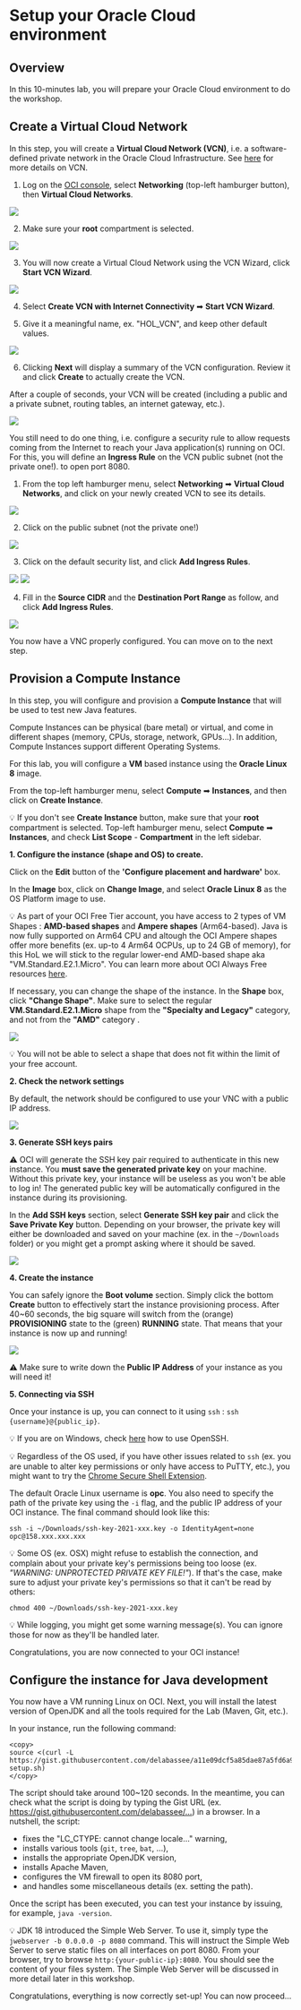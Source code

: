 # Setup your Oracle Cloud environment

## Overview


In this 10-minutes lab, you will prepare your Oracle Cloud environment to do the workshop.

 
## Create a Virtual Cloud Network

In this step, you will create a **Virtual Cloud Network (VCN)**, i.e. a software-defined private network in the Oracle Cloud Infrastructure. See [here](https://docs.cloud.oracle.com/en-us/iaas/Content/Network/Tasks/managingVCNs.htm) for more details on VCN.


1. Log on the [OCI console](https://cloud.oracle.com/), select **Networking** (top-left hamburger button), then **Virtual Cloud Networks**.

![](../images/lab2-1.png " ")

2. Make sure your **root** compartment is selected.

![](../images/lab2-1bis.png " ")

3. You will now create a Virtual Cloud Network using the VCN Wizard, click **Start VCN Wizard**.

![](../images/lab2-2.png " ")

4. Select **Create VCN with Internet Connectivity** ➡ **Start VCN Wizard**.

5. Give it a meaningful name, ex. "HOL_VCN", and keep other default values.

![](../images/lab2-3.png " ")

6. Clicking **Next** will display a summary of the VCN configuration. Review it and click **Create** to actually create the VCN.

After a couple of seconds, your VCN will be created (including a public and a private subnet, routing tables, an internet gateway, etc.).

![](../images/lab2-4.png " ")

You still need to do one thing, i.e. configure a security rule to allow requests coming from the Internet to reach your Java application(s) running on OCI. For this, you will define an **Ingress Rule** on the VCN public subnet (not the private one!). to open port 8080.

1. From the top left hamburger menu, select **Networking**  ➡ **Virtual Cloud Networks**, and click on your newly created VCN to see its details.

![](../images/lab2-5.png " ")

2. Click on the public subnet (not the private one!)

![](../images/lab2-6.png " ")

3. Click on the default security list, and click **Add Ingress Rules**.

![](../images/lab2-7pre.png " ")
![](../images/lab2-7.png " ")

4. Fill in the **Source CIDR** and the **Destination Port Range** as follow, and click **Add Ingress Rules**.

![](../images/lab2-8.png " ")

You now have a VNC properly configured. You can move on to the next step.

## Provision a Compute Instance

In this step, you will configure and provision a **Compute Instance** that will be used to test new Java features.

Compute Instances can be physical (bare metal) or virtual, and come in different shapes (memory, CPUs, storage, network, GPUs…). In addition, Compute Instances support different Operating Systems.

For this lab, you will configure a **VM** based instance using the **Oracle Linux 8** image.

From the top-left hamburger menu, select **Compute** ➡ **Instances**, and then click on **Create Instance**.

💡 If you don't see **Create Instance** button, make sure that your **root** compartment is selected. Top-left hamburger menu, select **Compute** ➡ **Instances**, and check **List Scope** - **Compartment** in the left sidebar.

**1. Configure the instance (shape and OS) to create.**

Click on the **Edit** button of the **'Configure placement and hardware'** box.

In the **Image** box, click on **Change Image**, and select **Oracle Linux 8** as the OS Platform image to use.

💡 As part of your OCI Free Tier account, you have access to 2 types of VM Shapes : **AMD-based shapes** and **Ampere shapes** (Arm64-based). Java is now fully supported on Arm64 CPU and altough the OCI Ampere shapes offer more benefits (ex. up-to 4 Arm64 OCPUs, up to 24 GB of memory), for this HoL we will stick to the regular lower-end AMD-based shape aka "VM.Standard.E2.1.Micro". You can learn more about OCI Always Free resources [here](https://docs.oracle.com/en-us/iaas/Content/FreeTier/freetier_topic-Always_Free_Resources.htm).

If necessary, you can change the shape of the instance. In the **Shape** box, click **"Change Shape"**. Make sure to select the regular **VM.Standard.E2.1.Micro** shape from the **"Specialty and Legacy"** category, and not from the **"AMD"** category .

![](../images/lab2-shapes.png " ")

💡 You will not be able to select a shape that does not fit within the limit of your free account.


**2. Check the network settings**

By default, the network should be configured to use your VNC with a public IP address.

![](../images/lab2-9ter.png " ")


**3. Generate SSH keys pairs**


⚠️ OCI will generate the SSH key pair required to authenticate in this new instance.
You **must save the generated private key** on your machine. Without this private key, your instance will be useless as you won't be able to log in! The generated public key will be automatically configured in the instance during its provisioning.


In the **Add SSH keys** section, select **Generate SSH key pair** and click the **Save Private Key** button. Depending on your browser, the private key will either be downloaded and saved on your machine (ex. in the `~/Downloads` folder) or you might get a prompt asking where it should be saved.

![](../images/lab2-10.png " ") 


**4. Create the instance** 

You can safely ignore the **Boot volume** section. Simply click the bottom **Create** button to effectively start the instance provisioning process. After 40~60 seconds, the big square will switch from the (orange) **PROVISIONING** state to the (green) **RUNNING** state. That means that your instance is now up and running!

![](../images/lab2-11.png " ") 

⚠️ Make sure to write down the **Public IP Address** of your instance as you will need it!

**5. Connecting via SSH**

Once your instance is up, you can connect to it using `ssh` : `ssh {username}@{public_ip}`.


💡 If you are on Windows, check [here](https://docs.cloud.oracle.com/en-us/iaas/Content/Compute/Tasks/accessinginstance.htm#linux) how to use OpenSSH. 

💡 Regardless of the OS used, if you have other issues related to `ssh` (ex. you are unable to alter key permissions or only have access to PuTTY, etc.), you might want to try the [Chrome Secure Shell Extension](https://delabassee.com/ssh-OCI-Chrome/).

The default Oracle Linux username is **opc**. You also need to specify the path of the private key using the `-i` flag, and the public IP address of your OCI instance.
The final command should look like this:

`ssh -i ~/Downloads/ssh-key-2021-xxx.key -o IdentityAgent=none opc@158.xxx.xxx.xxx`

💡 Some OS (ex. OSX) might refuse to establish the connection, and complain about your private key's permissions being too loose (ex. _"WARNING: UNPROTECTED PRIVATE KEY FILE!"_). If that's the case, make sure to adjust your private key's permissions so that it can't be read by others:

 `chmod 400 ~/Downloads/ssh-key-2021-xxx.key`

💡 While logging, you might get some warning message(s). You can ignore those for now as they'll be handled later.

Congratulations, you are now connected to your OCI instance!



## Configure the instance for Java development


You now have a VM running Linux on OCI. Next, you will install the latest version of OpenJDK and all the tools required for the Lab (Maven, Git, etc.).

In your instance, run the following command:

```nohighlight
<copy>
source <(curl -L https://gist.githubusercontent.com/delabassee/a11e09dcf5a85dae87a5fd6a96ce77ea/raw/3e6e499147e33867d4ce3544798ebc9a73b7d88b/vm-setup.sh)
</copy>
```

The script should take around 100~120 seconds. In the meantime, you can check what the script is doing by typing the Gist URL (ex. https://gist.githubusercontent.com/delabassee/…) in a browser. In a nutshell, the script: 
* fixes the "LC_CTYPE: cannot change locale…" warning,
* installs various tools (`git`, `tree`, `bat`, …),
* installs the appropriate OpenJDK version,
* installs Apache Maven,
* configures the VM firewall to open its 8080 port,
* and handles some miscellaneous details (ex. setting the path). 

Once the script has been executed, you can test your instance by issuing, for example, `java -version`.

💡 JDK 18 introduced the Simple Web Server. To use it, simply type the `jwebserver -b 0.0.0.0 -p 8080` command. This will instruct the Simple Web Server to serve static files on all interfaces on port 8080. From your browser, try to browse `http:{your-public-ip}:8080`. You should see the content of your files system. The Simple Web Server will be discussed in more detail later in this workshop.

Congratulations, everything is now correctly set-up! You can now proceed…

